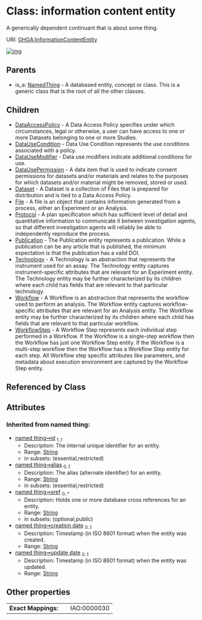 
# Class: information content entity


A generically dependent continuant that is about some thing.

URI: [GHGA:InformationContentEntity](https://w3id.org/GHGA/InformationContentEntity)


[![img](https://yuml.me/diagram/nofunky;dir:TB/class/[WorkflowStep],[Workflow],[Technology],[Publication],[Protocol],[NamedThing],[InformationContentEntity&#124;id(i):string;alias(i):string%20%3F;xref(i):string%20*;creation_date(i):string%20%3F;update_date(i):string%20%3F;schema_type(i):string%20%3F;schema_version(i):string%20%3F]^-[WorkflowStep],[InformationContentEntity]^-[Workflow],[InformationContentEntity]^-[Technology],[InformationContentEntity]^-[Publication],[InformationContentEntity]^-[Protocol],[InformationContentEntity]^-[File],[InformationContentEntity]^-[Dataset],[InformationContentEntity]^-[DataUsePermission],[InformationContentEntity]^-[DataUseModifier],[InformationContentEntity]^-[DataUseCondition],[InformationContentEntity]^-[DataAccessPolicy],[NamedThing]^-[InformationContentEntity],[File],[Dataset],[DataUsePermission],[DataUseModifier],[DataUseCondition],[DataAccessPolicy])](https://yuml.me/diagram/nofunky;dir:TB/class/[WorkflowStep],[Workflow],[Technology],[Publication],[Protocol],[NamedThing],[InformationContentEntity&#124;id(i):string;alias(i):string%20%3F;xref(i):string%20*;creation_date(i):string%20%3F;update_date(i):string%20%3F;schema_type(i):string%20%3F;schema_version(i):string%20%3F]^-[WorkflowStep],[InformationContentEntity]^-[Workflow],[InformationContentEntity]^-[Technology],[InformationContentEntity]^-[Publication],[InformationContentEntity]^-[Protocol],[InformationContentEntity]^-[File],[InformationContentEntity]^-[Dataset],[InformationContentEntity]^-[DataUsePermission],[InformationContentEntity]^-[DataUseModifier],[InformationContentEntity]^-[DataUseCondition],[InformationContentEntity]^-[DataAccessPolicy],[NamedThing]^-[InformationContentEntity],[File],[Dataset],[DataUsePermission],[DataUseModifier],[DataUseCondition],[DataAccessPolicy])

## Parents

 *  is_a: [NamedThing](NamedThing.md) - A databased entity, concept or class. This is a generic class that is the root of all the other classes.

## Children

 * [DataAccessPolicy](DataAccessPolicy.md) - A Data Access Policy specifies under which circumstances, legal or otherwise, a user can have access to one or more Datasets belonging to one or more Studies.
 * [DataUseCondition](DataUseCondition.md) - Data Use Condition represents the use conditions associated with a policy.
 * [DataUseModifier](DataUseModifier.md) - Data use modifiers indicate additional conditions for use.
 * [DataUsePermission](DataUsePermission.md) - A data item that is used to indicate consent permissions for datasets and/or materials and relates to the purposes for which datasets and/or material might be removed, stored or used.
 * [Dataset](Dataset.md) - A Dataset is a collection of Files that is prepared for distribution and is tied to a Data Access Policy.
 * [File](File.md) - A file is an object that contains information generated from a process, either an Experiment or an Analysis.
 * [Protocol](Protocol.md) - A plan specification which has sufficient level of detail and quantitative information to communicate it between investigation agents, so that different investigation agents will reliably be able to independently reproduce the process.
 * [Publication](Publication.md) - The Publication entity represents a publication. While a publication can be any article that is published, the minimum expectation is that the publication has a valid DOI.
 * [Technology](Technology.md) - A Technology is an abstraction that represents the instrument used for an assay. The Technology entity captures instrument-specific attributes that are relevant for an Experiment entity. The Technology entity may be further characterized by its children where each child has fields that are relevant to that particular technology.
 * [Workflow](Workflow.md) - A Workflow is an abstraction that represents the workflow used to perform an analysis. The Workflow entity captures workflow-specific attributes that are relevant for an Analysis entity. The Workflow entity may be further characterized by its children where each child has fields that are relevant to that particular workflow.
 * [WorkflowStep](WorkflowStep.md) - A Workflow Step represents each individual step performed in a Workflow. If the Workflow is a single-step workflow then the Workflow has just one Workflow Step entity. If the Workflow is a multi-step workflow then the Workflow has a Workflow Step entity for each step. All Workflow step specific attributes like parameters, and metadata about execution environment are captured by the Workflow Step entity.

## Referenced by Class


## Attributes


### Inherited from named thing:

 * [named thing➞id](named_thing_id.md)  <sub>1..1</sub>
     * Description: The internal unique identifier for an entity.
     * Range: [String](types/String.md)
     * in subsets: (essential,restricted)
 * [named thing➞alias](named_thing_alias.md)  <sub>0..1</sub>
     * Description: The alias (alternate identifier) for an entity.
     * Range: [String](types/String.md)
     * in subsets: (essential,restricted)
 * [named thing➞xref](named_thing_xref.md)  <sub>0..\*</sub>
     * Description: Holds one or more database cross references for an entity.
     * Range: [String](types/String.md)
     * in subsets: (optional,public)
 * [named thing➞creation date](named_thing_creation_date.md)  <sub>0..1</sub>
     * Description: Timestamp (in ISO 8601 format) when the entity was created.
     * Range: [String](types/String.md)
 * [named thing➞update date](named_thing_update_date.md)  <sub>0..1</sub>
     * Description: Timestamp (in ISO 8601 format) when the entity was updated.
     * Range: [String](types/String.md)

## Other properties

|  |  |  |
| --- | --- | --- |
| **Exact Mappings:** | | IAO:0000030 |

